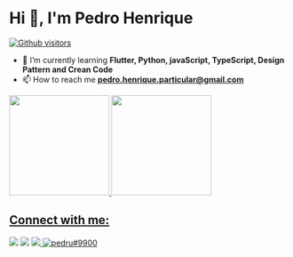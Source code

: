 <h1>Hi 👋, I'm Pedro Henrique</h1>

[![Github visitors](https://visitor-badge.glitch.me/badge?page_id=pedrohenriquedevbr.visitor-badge)](https://github.com/pedrohenriquedevbr)

- 🌱 I’m currently learning **Flutter, Python, javaScript, TypeScript, Design Pattern and Crean Code**
- 📫 How to reach me **pedro.henrique.particular@gmail.com**

<div>
  <a href="https://github.com/pedrohenriquedevbr">
  <img height="180em" src="https://github-readme-stats.vercel.app/api?username=pedrohenriquedevbr&show_icons=true&theme=tokyonight&include_all_commits=true&count_private=true"/>
  <img height="180em" src="https://github-readme-stats.vercel.app/api/top-langs/?username=pedrohenriquedevbr&layout=compact&langs_count=7&theme=tokyonight"/>
</div>
  
## Connect with me:
  
<div> 
    <a href="https://www.youtube.com/channel/UCsfCR2wETP80000IuMTPYNA" target="_blank"><img src="https://img.shields.io/badge/YouTube-FF0000?style=for-the-badge&logo=youtube&logoColor=white" target="_blank"></a>
    <a href = "mailto:pedro.henrique.particular@gmail.com"><img src="https://img.shields.io/badge/Gmail-D14836?style=for-the-badge&logo=gmail&logoColor=white" target="_blank"></a> 
    <a href= "https://www.linkedin.com/in/pedro-henrique-br/">
        <img src="https://img.shields.io/badge/LinkedIn-0077B5?style=for-the-badge&logo=linkedin&logoColor=white">
    </a>
    <a href="https://discord.gg/pedru#9900" target="blank">
        <img src="https://img.shields.io/badge/Discord-7289DA?style=for-the-badge&logo=discord&logoColor=white" alt="pedru#9900"/>
    </a>
</div>

